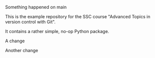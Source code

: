 Something happened on main

This is the example repository for the SSC course "Advanced Topics in version control with Git".

It contains a rather simple, no-op Python package.

A change

Another change
